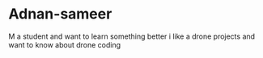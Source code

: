 # Adnan-sameer
M a student and want to learn something better
i like a drone projects 
and want to know about drone coding
